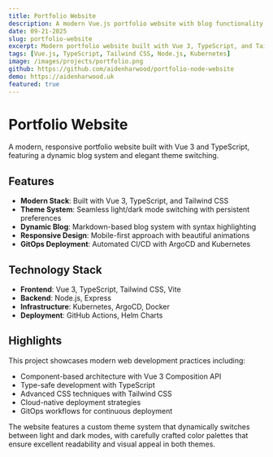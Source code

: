 ```yaml
---
title: Portfolio Website
description: A modern Vue.js portfolio website with blog functionality and theme switching
date: 09-21-2025
slug: portfolio-website
excerpt: Modern portfolio website built with Vue 3, TypeScript, and Tailwind CSS featuring dark/light mode and dynamic blog system
tags: [Vue.js, TypeScript, Tailwind CSS, Node.js, Kubernetes]
image: /images/projects/portfolio.png
github: https://github.com/aidenharwood/portfolio-node-website
demo: https://aidenharwood.uk
featured: true
---
```


# Portfolio Website

A modern, responsive portfolio website built with Vue 3 and TypeScript, featuring a dynamic blog system and elegant theme switching.

## Features

- **Modern Stack**: Built with Vue 3, TypeScript, and Tailwind CSS
- **Theme System**: Seamless light/dark mode switching with persistent preferences
- **Dynamic Blog**: Markdown-based blog system with syntax highlighting
- **Responsive Design**: Mobile-first approach with beautiful animations
- **GitOps Deployment**: Automated CI/CD with ArgoCD and Kubernetes

## Technology Stack

- **Frontend**: Vue 3, TypeScript, Tailwind CSS, Vite
- **Backend**: Node.js, Express
- **Infrastructure**: Kubernetes, ArgoCD, Docker
- **Deployment**: GitHub Actions, Helm Charts

## Highlights

This project showcases modern web development practices including:
- Component-based architecture with Vue 3 Composition API
- Type-safe development with TypeScript
- Advanced CSS techniques with Tailwind CSS
- Cloud-native deployment strategies
- GitOps workflows for continuous deployment

The website features a custom theme system that dynamically switches between light and dark modes, with carefully crafted color palettes that ensure excellent readability and visual appeal in both themes.